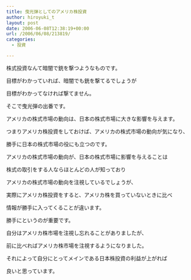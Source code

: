 ```yaml
---
title: 曳光弾としてのアメリカ株投資
author: hiroyuki_t
layout: post
date: 2006-06-08T12:38:19+00:00
url: /2006/06/08/213819/
categories:
  - 投資

---
```

<div class="section">
  <p>
    株式投資なんて暗闇で銃を撃つようなものです。
  </p>
  
  <p>
    目標がわかっていれば、暗闇でも銃を撃てるでしょうが
  </p>
  
  <p>
    目標がわかってなければ撃てません。
  </p>
  
  <p>
    そこで曳光弾の出番です。
  </p>
  
  <p>
  </p>
  
  <p>
    アメリカの株式市場の動向は、日本の株式市場に大きな影響を与えます。
  </p>
  
  <p>
    つまりアメリカ株投資をしておけば、アメリカの株式市場の動向が気になり、
  </p>
  
  <p>
    勝手に日本の株式市場の役にも立つのです。
  </p>
  
  <p>
  </p>
  
  <p>
    アメリカの株式市場の動向が、日本の株式市場に影響を与えることは
  </p>
  
  <p>
    株式の取引をする人ならほとんどの人が知っており
  </p>
  
  <p>
    アメリカの株式市場の動向を注視しているでしょうが、
  </p>
  
  <p>
    実際にアメリカ株投資をすると、アメリカ株を買っていないときに比べ
  </p>
  
  <p>
    情報が勝手に入ってくることが違います。
  </p>
  
  <p>
  </p>
  
  <p>
    勝手にというのが重要です。
  </p>
  
  <p>
  </p>
  
  <p>
    自分はアメリカ株市場を注視し忘れることがありましたが、
  </p>
  
  <p>
    前に比べればアメリカ株市場を注視するようになりました。
  </p>
  
  <p>
  </p>
  
  <p>
    それによって自分にとってメインである日本株投資の利益が上がれば
  </p>
  
  <p>
    良いと思っています。
  </p>
</div>